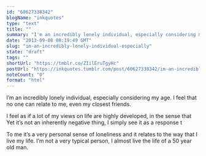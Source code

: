 ```yaml
---
id: "60627338342"
blogName: "inkquotes"
type: "text"
title: ""
summary: "I'm an incredibly lonely individual, especially considering my age. I feel that no one can relate to me, even my closest..."
date: "2013-09-08 08:19:49 GMT"
slug: "im-an-incredibly-lonely-individual-especially"
state: "draft"
tags: ""
shortUrl: "https://tmblr.co/ZIilEruTgyHc"
postUrl: "https://inkquotes.tumblr.com/post/60627338342/im-an-incredibly-lonely-individual-especially"
noteCount: "0"
format: "html"
---
```


I’m an incredibly lonely individual, especially considering my age. I feel that no one can relate to me, even my closest friends. 

I feel as if a lot of my views on life are highly developed, in the sense that Yet it’s not an inherently negative thing, I simply see it as a response t

To me it’s a very personal sense of loneliness and it relates to the way that I live my life. I’m not a very typical person, I almost live the life of a 50 year old man.